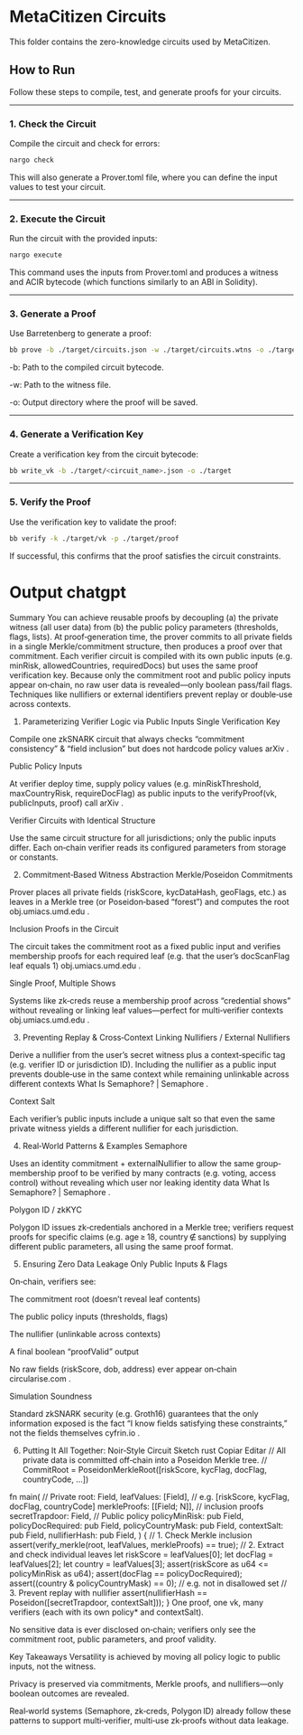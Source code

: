 # MetaCitizen Circuits

This folder contains the zero-knowledge circuits used by MetaCitizen.

## How to Run

Follow these steps to compile, test, and generate proofs for your circuits.

---

### 1. Check the Circuit

Compile the circuit and check for errors:

```bash
nargo check
```

This will also generate a Prover.toml file, where you can define the input values to test your circuit.

--- 

### 2. Execute the Circuit
Run the circuit with the provided inputs:

```bash
nargo execute
```

This command uses the inputs from Prover.toml and produces a witness and ACIR bytecode (which functions similarly to an ABI in Solidity).

---

### 3. Generate a Proof
Use Barretenberg to generate a proof:

```bash
bb prove -b ./target/circuits.json -w ./target/circuits.wtns -o ./target
```

-b: Path to the compiled circuit bytecode.

-w: Path to the witness file.

-o: Output directory where the proof will be saved.

---

### 4. Generate a Verification Key
   
Create a verification key from the circuit bytecode:

```bash
bb write_vk -b ./target/<circuit_name>.json -o ./target
```

---

### 5. Verify the Proof

Use the verification key to validate the proof:

```bash
bb verify -k ./target/vk -p ./target/proof
```

If successful, this confirms that the proof satisfies the circuit constraints.



# Output chatgpt


Summary
You can achieve reusable proofs by decoupling (a) the private witness (all user data) from (b) the public policy parameters (thresholds, flags, lists). At proof‐generation time, the prover commits to all private fields in a single Merkle/commitment structure, then produces a proof over that commitment. Each verifier circuit is compiled with its own public inputs (e.g. minRisk, allowedCountries, requiredDocs) but uses the same proof verification key. Because only the commitment root and public policy inputs appear on‐chain, no raw user data is revealed—only boolean pass/fail flags. Techniques like nullifiers or external identifiers prevent replay or double‐use across contexts.

1. Parameterizing Verifier Logic via Public Inputs
Single Verification Key

Compile one zkSNARK circuit that always checks “commitment consistency” & “field inclusion” but does not hardcode policy values 
arXiv
.

Public Policy Inputs

At verifier deploy time, supply policy values (e.g. minRiskThreshold, maxCountryRisk, requireDocFlag) as public inputs to the verifyProof(vk, publicInputs, proof) call 
arXiv
.

Verifier Circuits with Identical Structure

Use the same circuit structure for all jurisdictions; only the public inputs differ. Each on‐chain verifier reads its configured parameters from storage or constants.

2. Commitment‐Based Witness Abstraction
Merkle/Poseidon Commitments

Prover places all private fields (riskScore, kycDataHash, geoFlags, etc.) as leaves in a Merkle tree (or Poseidon‐based “forest”) and computes the root 
obj.umiacs.umd.edu
.

Inclusion Proofs in the Circuit

The circuit takes the commitment root as a fixed public input and verifies membership proofs for each required leaf (e.g. that the user’s docScanFlag leaf equals 1) 
obj.umiacs.umd.edu
.

Single Proof, Multiple Shows

Systems like zk‑creds reuse a membership proof across “credential shows” without revealing or linking leaf values—perfect for multi‐verifier contexts 
obj.umiacs.umd.edu
.

3. Preventing Replay & Cross‐Context Linking
Nullifiers / External Nullifiers

Derive a nullifier from the user’s secret witness plus a context‐specific tag (e.g. verifier ID or jurisdiction ID). Including the nullifier as a public input prevents double‐use in the same context while remaining unlinkable across different contexts 
What Is Semaphore? | Semaphore
.

Context Salt

Each verifier’s public inputs include a unique salt so that even the same private witness yields a different nullifier for each jurisdiction.

4. Real‑World Patterns & Examples
Semaphore

Uses an identity commitment + externalNullifier to allow the same group‐membership proof to be verified by many contracts (e.g. voting, access control) without revealing which user nor leaking identity data 
What Is Semaphore? | Semaphore
.

Polygon ID / zkKYC

Polygon ID issues zk‑credentials anchored in a Merkle tree; verifiers request proofs for specific claims (e.g. age ≥ 18, country ∉ sanctions) by supplying different public parameters, all using the same proof format.

5. Ensuring Zero Data Leakage
Only Public Inputs & Flags

On‐chain, verifiers see:

The commitment root (doesn’t reveal leaf contents)

The public policy inputs (thresholds, flags)

The nullifier (unlinkable across contexts)

A final boolean “proofValid” output

No raw fields (riskScore, dob, address) ever appear on‐chain 
circularise.com
.

Simulation Soundness

Standard zkSNARK security (e.g. Groth16) guarantees that the only information exposed is the fact “I know fields satisfying these constraints,” not the fields themselves 
cyfrin.io
.

6. Putting It All Together: Noir‐Style Circuit Sketch
rust
Copiar
Editar
// All private data is committed off‐chain into a Poseidon Merkle tree.
// CommitRoot = PoseidonMerkleRoot([riskScore, kycFlag, docFlag, countryCode, ...])

fn main(
    // Private
    root:  Field,
    leafValues: [Field],         // e.g. [riskScore, kycFlag, docFlag, countryCode]
    merkleProofs: [[Field; N]],  // inclusion proofs
    secretTrapdoor: Field,
    // Public policy
    policyMinRisk:     pub Field,
    policyDocRequired: pub Field,
    policyCountryMask: pub Field,
    contextSalt:       pub Field,
    nullifierHash:     pub Field,
) {
    // 1. Check Merkle inclusion
    assert(verify_merkle(root, leafValues, merkleProofs) == true);
    // 2. Extract and check individual leaves
    let riskScore = leafValues[0];
    let docFlag   = leafValues[2];
    let country   = leafValues[3];
    assert(riskScore as u64 <= policyMinRisk as u64);
    assert(docFlag   == policyDocRequired);
    assert((country & policyCountryMask) == 0);  // e.g. not in disallowed set
    // 3. Prevent replay with nullifier
    assert(nullifierHash == Poseidon([secretTrapdoor, contextSalt]));
}
One proof, one vk, many verifiers (each with its own policy* and contextSalt).

No sensitive data is ever disclosed on‑chain; verifiers only see the commitment root, public parameters, and proof validity.

Key Takeaways
Versatility is achieved by moving all policy logic to public inputs, not the witness.

Privacy is preserved via commitments, Merkle proofs, and nullifiers—only boolean outcomes are revealed.

Real‑world systems (Semaphore, zk‑creds, Polygon ID) already follow these patterns to support multi‐verifier, multi‑use zk‑proofs without data leakage.